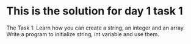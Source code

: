 # This is the solution for day 1 task 1

The Task 1: Learn how you can create a string, an integer and an array.
Write a program to initialize string, int variable and use them.
